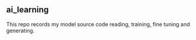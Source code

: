 ## ai_learning
This repo records my model source code reading, training, fine tuning and generating.